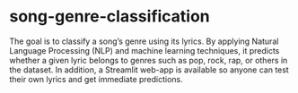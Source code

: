# song-genre-classification
The goal is to classify a song’s genre using its lyrics. By applying Natural Language Processing (NLP) and machine learning techniques, it predicts whether a given lyric belongs to genres such as pop, rock, rap, or others in the dataset. In addition, a Streamlit web-app is available so anyone can test their own lyrics and get immediate predictions.

